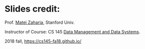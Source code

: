 # Slides credit:

Prof. [Matei Zaharia](https://cs.stanford.edu/~matei/), Stanford Univ.

Instructor of Course: CS 145 [Data Management and Data Systems](http://web.stanford.edu/class/cs145/). 

2018 fall, https://cs145-fa18.github.io/ 
